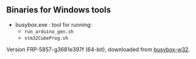 ## Binaries for Windows tools

* busybox.exe : tool for running:
  - `run_arduino_gen.sh`
  - `stm32CubeProg.sh`

Version FRP-5857-g3681e397f (64-bit), downloaded from [busybox-w32].

[busybox-w32]: https://frippery.org/busybox/
